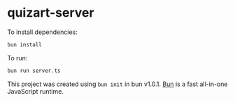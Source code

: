 # quizart-server

To install dependencies:

```bash
bun install
```

To run:

```bash
bun run server.ts
```

This project was created using `bun init` in bun v1.0.1. [Bun](https://bun.sh) is a fast all-in-one JavaScript runtime.
